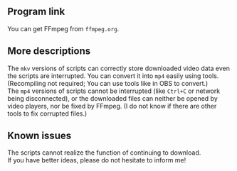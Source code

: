 ## Program link
You can get FFmpeg from `ffmpeg.org`.

## More descriptions
The `mkv` versions of scripts can correctly store downloaded video data even the scripts are interrupted. You can convert it into `mp4` easily using tools. (Recompiling not required; You can use tools like in OBS to convert.)  
The `mp4` versions of scripts cannot be interrupted (like `Ctrl+C` or network being disconnected), or the downloaded files can neither be opened by video players, nor be fixed by FFmpeg. (I do not know if there are other tools to fix corrupted files.)

## Known issues
The scripts cannot realize the function of continuing to download.  
If you have better ideas, please do not hesitate to inform me!

